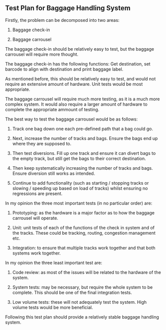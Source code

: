 Test Plan for Baggage Handling System
-------------------------------------

Firstly, the problem can be decomposed into two areas:

1) Baggage check-in

2) Baggage carrousel

The baggage check-in should be relatively easy to test, but the baggage carrousel will require more thought.

The baggage check-in has the following functions:
Get destination, set barcode to align with destination and print baggage label.

As mentioned before, this should be relatively easy to test, and would not require an extensive amount of hardware.
Unit tests would be most appropriate.

The baggage carrousel will require much more testing, as it is a much more complex system. It would also require a larger
amount of hardware to complete the appropriate ammount of testing.

The best way to test the baggage carrousel would be as follows:

1) Track one bag down one each pre-defined path that a bag could go.

2) Next, increase the number of tracks and bags. Ensure the bags end up where they are supposed to.

3) Then test diversions. Fill up one track and ensure it can divert bags to the empty track, but still get the bags to
    their correct destination.
    
4) Then keep systematically increasing the number of tracks and bags. Ensure diversion still works as intended.

5) Continue to add functionality (such as starting / stopping tracks or slowing / speeding up based on load of tracks)
    whilst ensuring no regressions are present.

In my opinion the three most important tests (in no particular order) are:

1) Prototyping: as the hardware is a major factor as to how the baggage carrousel will operate.

2) Unit: unit tests of each of the functions of the check in system and of the tracks. These could be tracking, routing,
    congestion management etc.
    
3) Integration: to ensure that multiple tracks work together and that both systems work together.

In my opinion the three least important test are:

1) Code review: as most of the issues will be related to the hardware of the system.

2) System tests: may be necessary, but require the whole system to be complete. This should be one of the final
    integration tests.
    
3) Low volume tests: these will not adequately test the system. High volume tests would be more beneficial.

Following this test plan should provide a relatively stable baggage handling system.

